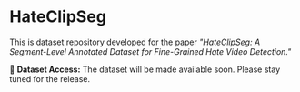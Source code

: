 # HateClipSeg
This is dataset repository developed for the paper *"HateClipSeg: A Segment-Level Annotated Dataset for Fine-Grained Hate Video Detection."*

📁 **Dataset Access:**
The dataset will be made available soon. Please stay tuned for the release.
